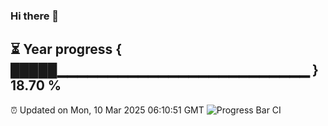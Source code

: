 ### Hi there 👋
⏳ Year progress { █████▁▁▁▁▁▁▁▁▁▁▁▁▁▁▁▁▁▁▁▁▁▁▁▁▁ } 18.70 %
---
⏰ Updated on Mon, 10 Mar 2025 06:10:51 GMT
![Progress Bar CI](https://github.com/Moyi321/Moyi321/workflows/Progress%20Bar%20CI/badge.svg)
